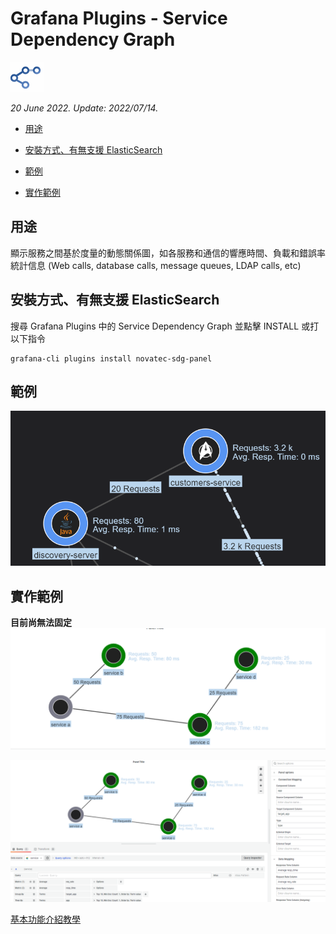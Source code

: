 # Grafana Plugins - Service Dependency Graph

![img](service_dependency_icon.png)

*20 June 2022. Update: 2022/07/14.*

* [用途](#use)

* [安裝方式、有無支援 ElasticSearch](#install)

* [範例](#example)

* [實作範例](#do_example)

<h2 id="use">用途</h2>

顯示服務之間基於度量的動態關係圖，如各服務和通信的響應時間、負載和錯誤率統計信息
(Web calls, database calls, message queues, LDAP calls, etc)

<h2 id="install">安裝方式、有無支援 ElasticSearch</h2>

搜尋 Grafana Plugins 中的 Service Dependency Graph 並點擊 INSTALL 或打以下指令

    grafana-cli plugins install novatec-sdg-panel

<h2 id="example">範例</h2>

![img](servicedependencygraph.png)

<h2 id="do_example">實作範例</h2>

**目前尚無法固定**
![img](Service_Dependency_Graph_sample1.png)

![img](sample1_setting.png)

[基本功能介紹教學](https://github.com/StevenHsu22/Grafana/blob/plugins/Service_Dependency_Graph/Service_Dependency_Graph.pdf)

